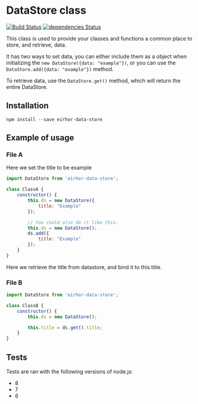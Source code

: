 # DataStore class
[![Build Status](https://travis-ci.org/eirhor/data-store.svg?branch=master)](https://travis-ci.org/eirhor/data-store)
[![dependencies Status](https://david-dm.org/eirhor/data-store/status.svg)](https://david-dm.org/eirhor/data-store)

This class is used to provide your classes and functions a common place to store, and retrieve, data.

It has two ways to set data, you can either include them as a object when initializing the `new DataStore({data: "example"})`, or you can use the `DataStore.add({data: "example"})` method.

To retrieve data, use the `DataStore.get()` method, which will return the entire DataStore.

## Installation
```
npm install --save eirhor-data-store
```

## Example of usage
### File A

Here we set the title to be example
```js
import DataStore from 'eirhor-data-store';

class ClassA {
    constructor() {
        this.ds = new DataStore({
            title: "Example"
        });

        // You could also do it like this:
        this.ds = new DataStore();
        ds.add({
            title: "Example"
        });
    }
}
```

Here we retrieve the title from datastore, and bind it to this.title.
### File B
```js
import DataStore from 'eirhor-data-store';

class ClassB {
    constructor() {
        this.ds = new DataStore();

        this.title = ds.get().title;
    }
}
```

## Tests
Tests are ran with the following versions of node.js:
* 8
* 7
* 6
